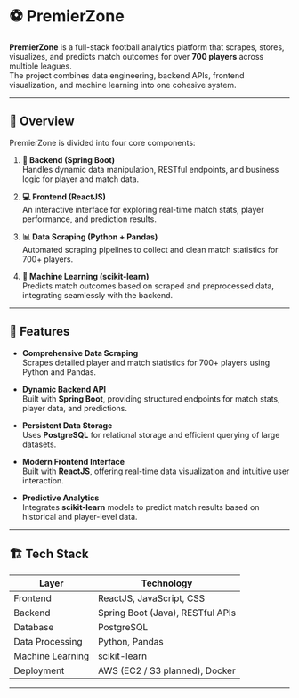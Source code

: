 # ⚽ PremierZone

**PremierZone** is a full-stack football analytics platform that scrapes, stores, visualizes, and predicts match outcomes for over **700 players** across multiple leagues.  
The project combines data engineering, backend APIs, frontend visualization, and machine learning into one cohesive system.

---

## 🧠 Overview

PremierZone is divided into four core components:

1. **🧩 Backend (Spring Boot)**  
   Handles dynamic data manipulation, RESTful endpoints, and business logic for player and match data.

2. **💻 Frontend (ReactJS)**  
   An interactive interface for exploring real-time match stats, player performance, and prediction results.

3. **📊 Data Scraping (Python + Pandas)**  
   Automated scraping pipelines to collect and clean match statistics for 700+ players.

4. **🤖 Machine Learning (scikit-learn)**  
   Predicts match outcomes based on scraped and preprocessed data, integrating seamlessly with the backend.

---

## 🚀 Features

- **Comprehensive Data Scraping**  
  Scrapes detailed player and match statistics for 700+ players using Python and Pandas.

- **Dynamic Backend API**  
  Built with **Spring Boot**, providing structured endpoints for match stats, player data, and predictions.

- **Persistent Data Storage**  
  Uses **PostgreSQL** for relational storage and efficient querying of large datasets.

- **Modern Frontend Interface**  
  Built with **ReactJS**, offering real-time data visualization and intuitive user interaction.

- **Predictive Analytics**  
  Integrates **scikit-learn** models to predict match results based on historical and player-level data.

---

## 🏗️ Tech Stack

| Layer | Technology |
|-------|-------------|
| Frontend | ReactJS, JavaScript, CSS |
| Backend | Spring Boot (Java), RESTful APIs |
| Database | PostgreSQL |
| Data Processing | Python, Pandas |
| Machine Learning | scikit-learn |
| Deployment | AWS (EC2 / S3 planned), Docker |

---

